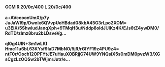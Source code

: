 #### GCM R 20/0c/400 L 20/0c/400
**a+AVceoonUmX/p7y**<br/>**JuJaWI9p/Dwnlx6QVvpUoHBdad08kbA45G3rLpo2XOM=**<br/>**u3EiX/5ShwludJanqXph+9TMqH3u/Nddp8oIdJUlKz4K/EJs6tZ4ywDM0/RdTD/zImz8bru2bLDsveVg...**<br/><br/>
**qI0g4UIN+3m1wLKI**<br/>**Hme11u6bL63KYsf9IaD7MbNO/5jR/rGlYF19z4PU9z4=**<br/>**ntF0r/Ooch12OPFYtJE7uHauXOBRjjG74UW9YNQsiX5s0mDM0pvzW3/XGsCgzLzOQSw2bTWjmrJutr/e...**